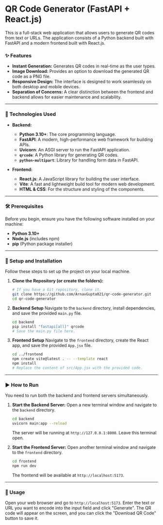 # QR Code Generator (FastAPI + React.js)

This is a full-stack web application that allows users to generate QR codes from text or URLs. The application consists of a Python backend built with FastAPI and a modern frontend built with React.js.

### ✨ Features

  - **Instant Generation:** Generates QR codes in real-time as the user types.
  - **Image Download:** Provides an option to download the generated QR code as a PNG file.
  - **Responsive Design:** The interface is designed to work seamlessly on both desktop and mobile devices.
  - **Separation of Concerns:** A clear distinction between the frontend and backend allows for easier maintenance and scalability.

-----

### 🚀 Technologies Used

  - **Backend:**

      - **Python 3.10+**: The core programming language.
      - **FastAPI**: A modern, high-performance web framework for building APIs.
      - **Uvicorn**: An ASGI server to run the FastAPI application.
      - **`qrcode`**: A Python library for generating QR codes.
      - **`python-multipart`**: Library for handling form data in FastAPI.

  - **Frontend:**

      - **React.js**: A JavaScript library for building the user interface.
      - **Vite**: A fast and lightweight build tool for modern web development.
      - **HTML & CSS**: For the structure and styling of the components.

-----

### 🛠️ Prerequisites

Before you begin, ensure you have the following software installed on your machine:

  - **Python 3.10+**
  - **Node.js** (includes npm)
  - **pip** (Python package installer)

-----

### 📂 Setup and Installation

Follow these steps to set up the project on your local machine.

1.  **Clone the Repository (or create the folders):**

    ```bash
    # If you have a Git repository, clone it.
    git clone https://github.com/ArnavGupta021/qr-code-generator.git
    cd qr-code-generator
    ```

2.  **Backend Setup**
    Navigate to the `backend` directory, install dependencies, and save the provided `main.py` file.

    ```bash
    cd backend
    pip install "fastapi[all]" qrcode
    # Save the main.py file here.
    ```

3.  **Frontend Setup**
    Navigate to the `frontend` directory, create the React app, and save the provided `App.jsx` file.

    ```bash
    cd ../frontend
    npm create vite@latest . -- --template react
    npm install
    # Replace the content of src/App.jsx with the provided code.
    ```

-----

### ▶️ How to Run

You need to run both the backend and frontend servers simultaneously.

1.  **Start the Backend Server:**
    Open a new terminal window and navigate to the `backend` directory.

    ```bash
    cd backend
    uvicorn main:app --reload
    ```

    The server will be running at `http://127.0.0.1:8000`. Leave this terminal open.

2.  **Start the Frontend Server:**
    Open another terminal window and navigate to the `frontend` directory.

    ```bash
    cd frontend
    npm run dev
    ```

    The frontend will be available at `http://localhost:5173`.

-----

### 🚀 Usage

Open your web browser and go to `http://localhost:5173`. Enter the text or URL you want to encode into the input field and click "Generate". The QR code will appear on the screen, and you can click the "Download QR Code" button to save it.
